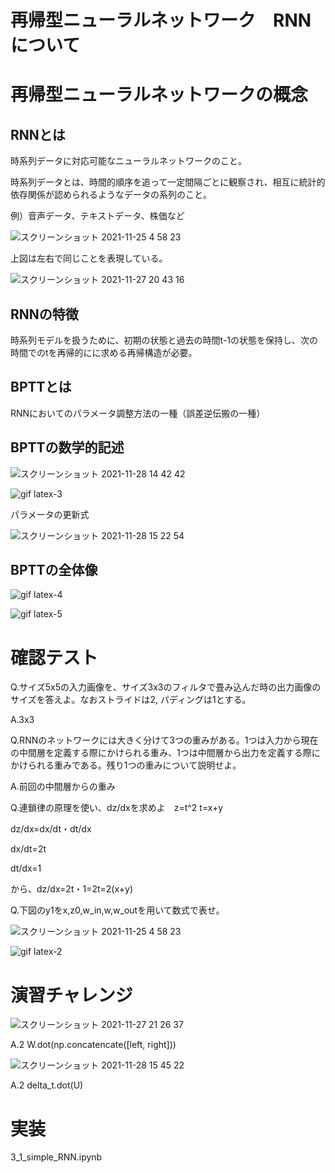 # 再帰型ニューラルネットワーク　RNN について

# 再帰型ニューラルネットワークの概念
## RNNとは
時系列データに対応可能なニューラルネットワークのこと。

時系列データとは、時間的順序を追って一定間隔ごとに観察され、相互に統計的依存関係が認められるようなデータの系列のこと。

例）音声データ、テキストデータ、株価など

![スクリーンショット 2021-11-25 4 58 23](https://user-images.githubusercontent.com/85814165/143305438-ced335b9-a47c-4f36-908d-f95e3c032295.png)

上図は左右で同じことを表現している。

![スクリーンショット 2021-11-27 20 43 16](https://user-images.githubusercontent.com/85814165/143679808-956b7827-3363-49a8-b24e-d069f802ec69.png)

## RNNの特徴

時系列モデルを扱うために、初期の状態と過去の時間t-1の状態を保持し、次の時間でのtを再帰的にに求める再帰構造が必要。

## BPTTとは

RNNにおいてのパラメータ調整方法の一種（誤差逆伝搬の一種）

## BPTTの数学的記述

![スクリーンショット 2021-11-28 14 42 42](https://user-images.githubusercontent.com/85814165/143731146-45cc5758-ad0e-4ce8-877e-1c161cf7e9d0.png)

![gif latex-3](https://user-images.githubusercontent.com/85814165/143731828-0a849241-e775-4146-be16-03b8935ab311.gif)

パラメータの更新式

![スクリーンショット 2021-11-28 15 22 54](https://user-images.githubusercontent.com/85814165/143732007-f63d3f74-3aae-4e59-836a-5bf85911d48f.png)

## BPTTの全体像

![gif latex-4](https://user-images.githubusercontent.com/85814165/143732147-c7ba6ff3-9e34-4f05-81e7-e56ea5651a01.gif)

![gif latex-5](https://user-images.githubusercontent.com/85814165/143732194-ae838aac-9a7a-4552-a1d8-51c65fd34736.gif)


# 確認テスト

Q.サイズ5x5の入力画像を、サイズ3x3のフィルタで畳み込んだ時の出力画像のサイズを答えよ。なおストライドは2, パディングは1とする。

A.3x3

Q.RNNのネットワークには大きく分けて3つの重みがある。1つは入力から現在の中間層を定義する際にかけられる重み、1つは中間層から出力を定義する際にかけられる重みである。残り1つの重みについて説明せよ。

A.前回の中間層からの重み

Q.連鎖律の原理を使い、dz/dxを求めよ　z=t^2 t=x+y

dz/dx=dx/dt・dt/dx

dx/dt=2t

dt/dx=1

から、dz/dx=2t・1=2t=2(x+y)


Q.下図のy1をx,z0,w_in,w,w_outを用いて数式で表せ。

![スクリーンショット 2021-11-25 4 58 23](https://user-images.githubusercontent.com/85814165/143305438-ced335b9-a47c-4f36-908d-f95e3c032295.png)

![gif latex-2](https://user-images.githubusercontent.com/85814165/143731671-6828a8ae-d507-44ea-89dd-5a0eda43dd72.gif)

# 演習チャレンジ

![スクリーンショット 2021-11-27 21 26 37](https://user-images.githubusercontent.com/85814165/143681243-bf531ea2-18ee-4d3c-8c56-bf44e7baaf6c.png)

A.2 W.dot(np.concatencate([left, right]))

![スクリーンショット 2021-11-28 15 45 22](https://user-images.githubusercontent.com/85814165/143732632-b12c0d78-0f5e-4117-9f78-624d6dd045b7.png)

A.2 delta_t.dot(U)

# 実装
3_1_simple_RNN.ipynb



